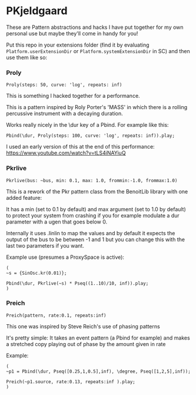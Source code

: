 # PKjeldgaard

These are Pattern abstractions and hacks I have put together for my own personal use but maybe they'll come in handy for you!

Put this repo in your extensions folder (find it by evaluating
`Platform.userExtensionDir` or `Platform.systemExtensionDir` in SC) and then use them like so: 

### Proly
`Proly(steps: 50, curve: 'log', repeats: inf)`

This is something I hacked together for a performance. 

This is a pattern inspired by Roly Porter's 'MASS' in which there is a rolling
percussive instrument with a decaying duration. 

Works really nicely in the \dur key of a Pbind. For example like this:

```
Pbind(\dur, Proly(steps: 100, curve: 'log', repeats: inf)).play;
```

I used an early version of this at the end of this performance: https://www.youtube.com/watch?v=tLS4iNAYiuQ

### Pkrlive
`Pkrlive(bus: ~bus, min: 0.1, max: 1.0, frommin:-1.0, frommax:1.0)`

This is a rework of the Pkr pattern class from the BenoitLib library with one added feature: 

It has a min (set to 0.1 by default) and max argument (set to 1.0 by default) to protect your system from crashing if you for example modulate a dur parameter with a ugen that goes below 0. 

Internally it uses .linlin to map the values and by default it expects the output
of the bus to be between -1 and 1 but you can change this with the last two
parameters if you want. 

Example use (presumes a ProxySpace is active): 

```
(
~s = {SinOsc.kr(0.01)};

Pbind(\dur, Pkrlive(~s) * Pseq((1..10)/10, inf)).play;
)
```

### Preich 
`Preich(pattern, rate:0.1, repeats:inf)`

This one was inspired by Steve Reich's use of phasing patterns 

It's pretty simple: It takes an event pattern (a Pbind for example) and makes
a stretched copy playing out of phase by the amount given in rate

Example:

```
(
~p1 = Pbind(\dur, Pseq([0.25,1,0.5],inf), \degree, Pseq([1,2,5],inf));

Preich(~p1.source, rate:0.13, repeats:inf ).play;
)
```
